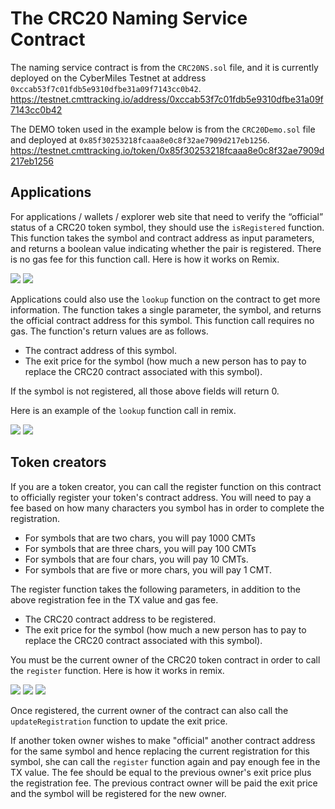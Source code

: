 # The CRC20 Naming Service Contract

The naming service contract is from the `CRC20NS.sol` file, and it is currently deployed on the CyberMiles Testnet at address `0xccab53f7c01fdb5e9310dfbe31a09f7143cc0b42`.
https://testnet.cmttracking.io/address/0xccab53f7c01fdb5e9310dfbe31a09f7143cc0b42

The DEMO token used in the example below is from the `CRC20Demo.sol` file and deployed at `0x85f30253218fcaaa8e0c8f32ae7909d217eb1256`.
https://testnet.cmttracking.io/token/0x85f30253218fcaaa8e0c8f32ae7909d217eb1256

## Applications 

For applications / wallets / explorer web site that need to verify the “official” status of a CRC20 token symbol, they should use the `isRegistered` function. This function takes the symbol and contract address as input parameters, and returns a boolean value indicating whether the pair is registered. There is no gas fee for this function call. Here is how it works on Remix. 

![](https://github.com/CyberMiles/smart_contracts/raw/master/CRC20NS/images/isRegistered01.png)
![](https://github.com/CyberMiles/smart_contracts/raw/master/CRC20NS/images/isRegistered02.png)

Applications could also use the `lookup` function on the contract to get more information. The function takes a single parameter, the symbol, and returns the official contract address for this symbol. This function call requires no gas. The function's return values are as follows. 

* The contract address of this symbol.
* The exit price for the symbol (how much a new person has to pay to replace the CRC20 contract associated with this symbol). 

If the symbol is not registered, all those above fields will return 0.

Here is an example of the `lookup` function call in remix. 

![](https://github.com/CyberMiles/smart_contracts/raw/master/CRC20NS/images/lookup01.png)
![](https://github.com/CyberMiles/smart_contracts/raw/master/CRC20NS/images/lookup02.png)

## Token creators

If you are a token creator, you can call the register function on this contract to officially register your token's contract address. You will need to pay a fee based on how many characters you symbol has in order to complete the registration. 

* For symbols that are two chars, you will pay 1000 CMTs
* For symbols that are three chars, you will pay 100 CMTs
* For symbols that are four chars, you will pay 10 CMTs. 
* For symbols that are five or more chars, you will pay 1 CMT. 

The register function takes the following parameters, in addition to the above registration fee in the TX value and gas fee. 

* The CRC20 contract address to be registered.
* The exit price for the symbol (how much a new person has to pay to replace the CRC20 contract associated with this symbol). 

You must be the current owner of the CRC20 token contract in order to call the `register` function. Here is how it works in remix. 

![](https://github.com/CyberMiles/smart_contracts/raw/master/CRC20NS/images/register01.png)
![](https://github.com/CyberMiles/smart_contracts/raw/master/CRC20NS/images/register02.png)
![](https://github.com/CyberMiles/smart_contracts/raw/master/CRC20NS/images/register03.png)

Once registered, the current owner of the contract can also call the `updateRegistration` function to update the exit price. 

If another token owner wishes to make "official" another contract address for the same symbol and hence replacing the current registration for this symbol, she can call the `register` function again and pay enough fee in the TX value. The fee should be equal to the previous owner's exit price plus the registration fee. The previous contract owner will be paid the exit price and the symbol will be registered for the new owner. 



